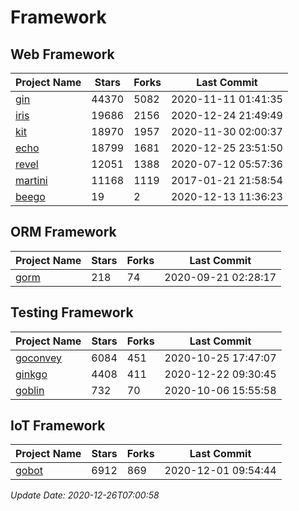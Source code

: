 # Framework

## Web Framework
| Project Name | Stars | Forks | Last Commit |
| ------------ | ----- | ----- | ----------- |
| [gin](https://github.com/gin-gonic/gin) | 44370 | 5082 | 2020-11-11 01:41:35 |
| [iris](https://github.com/kataras/iris) | 19686 | 2156 | 2020-12-24 21:49:49 |
| [kit](https://github.com/go-kit/kit) | 18970 | 1957 | 2020-11-30 02:00:37 |
| [echo](https://github.com/labstack/echo) | 18799 | 1681 | 2020-12-25 23:51:50 |
| [revel](https://github.com/revel/revel) | 12051 | 1388 | 2020-07-12 05:57:36 |
| [martini](https://github.com/go-martini/martini) | 11168 | 1119 | 2017-01-21 21:58:54 |
| [beego](https://github.com/astaxie/beego) | 19 | 2 | 2020-12-13 11:36:23 |

## ORM Framework
| Project Name | Stars | Forks | Last Commit |
| ------------ | ----- | ----- | ----------- |
| [gorm](https://github.com/jinzhu/gorm) | 218 | 74 | 2020-09-21 02:28:17 |

## Testing Framework
| Project Name | Stars | Forks | Last Commit |
| ------------ | ----- | ----- | ----------- |
| [goconvey](https://github.com/smartystreets/goconvey) | 6084 | 451 | 2020-10-25 17:47:07 |
| [ginkgo](https://github.com/onsi/ginkgo) | 4408 | 411 | 2020-12-22 09:30:45 |
| [goblin](https://github.com/franela/goblin) | 732 | 70 | 2020-10-06 15:55:58 |

## IoT Framework
| Project Name | Stars | Forks | Last Commit |
| ------------ | ----- | ----- | ----------- |
| [gobot](https://github.com/hybridgroup/gobot) | 6912 | 869 | 2020-12-01 09:54:44 |

*Update Date: 2020-12-26T07:00:58*